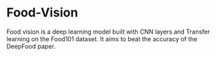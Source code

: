 # Food-Vision
Food vision is a deep learning model built with CNN layers and Transfer learning on the Food101 dataset. It aims to beat the accuracy of the DeepFood paper.
